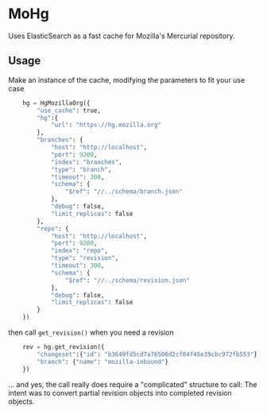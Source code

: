 

MoHg
====

Uses ElasticSearch as a fast cache for Mozilla's Mercurial repository.

Usage
-----

Make an instance of the cache, modifying the parameters to fit your use case


```python
	hg = HgMozillaOrg({
		"use_cache": true,
		"hg":{
			"url": "https://hg.mozilla.org"
		},
		"branches": {
			"host": "http://localhost",
			"port": 9200,
			"index": "branches",
			"type": "branch",
			"timeout": 300,
			"schema": {
				"$ref": "//../schema/branch.json"
			},
			"debug": false,
			"limit_replicas": false
		},
		"repo": {
			"host": "http://localhost",
			"port": 9200,
			"index": "repo",
			"type": "revision",
			"timeout": 300,
			"schema": {
				"$ref": "//../schema/revision.json"
			},
			"debug": false,
			"limit_replicas": false
		}
	})
```

then call `get_revision()` when you need a revision

```python
	rev = hg.get_revision({
		"changeset":{"id": "b3649fd5cd7a76506d2cf04f45e39cbc972fb553"},
		"branch": {"name": "mozilla-inbound"}
	})
```

... and yes, the call really does require a "complicated" structure to call:  The intent was to convert partial revision objects into completed revision objects. 